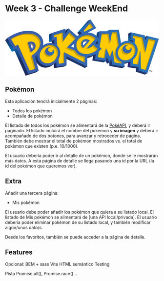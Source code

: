 # Week 3 - Challenge WeekEnd

![Logo Pokémon](pokemon-logo.svg)

## Pokémon

Esta aplicación tendrá inicialmente 2 páginas:

- Todos los pokémon
- Detalle de pokémon

El listado de todos los pokémon se alimentará de la [PokéAPI](https://pokeapi.co/), y deberá ir paginado. El listado incluirá el nombre del pokemon y **su imagen** y deberá ir acompañado de dos botones, para avanzar y retroceder de página. También debe mostrar el total de pokèmon mostrados vs. el total de pokèmon que existen (p.e. 10/1000).

El usuario debería poder ir al detalle de un pokémon, donde se le mostrarán más datos.
A esta página de detalle se llega pasando una id por la URL (la id del pokémon que queremos ver).

## Extra

Añadir una tercera página:

- Mis pokémon

El usuario debe poder añadir los pokémon que quiera a su listado local. El listado de Mis pokémon se alimentará de [una API local/privada]. El usuario debería poder eliminar pokémon de su listado local, y también modificar algún/unos dato/s.

Desde los favoritos, también se puede acceder a la página de detalle. 

## Features

Opcional: BEM + sass
Vite
HTML semántico
Testing

Pista Promise.all(), Promise.race()...

```
